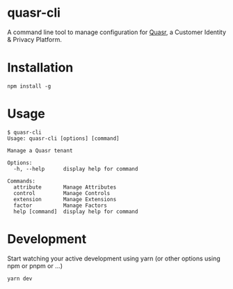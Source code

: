 # quasr-cli
A command line tool to manage configuration for [Quasr](https://quasr.io/), a Customer Identity & Privacy Platform.


# Installation
```console
npm install -g
```

# Usage
```console
$ quasr-cli
Usage: quasr-cli [options] [command]

Manage a Quasr tenant

Options:
  -h, --help      display help for command

Commands:
  attribute       Manage Attributes
  control         Manage Controls
  extension       Manage Extensions
  factor          Manage Factors
  help [command]  display help for command
```

# Development
Start watching your active development using yarn (or other options using npm or pnpm or ...)
```console
yarn dev
```
